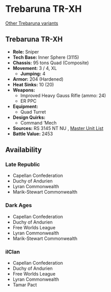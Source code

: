 # Trebaruna TR-XH 

[Other Trebaruna variants](../trebaruna.md) 

## Trebaruna TR-XH 

- **Role:** Sniper 
- **Tech Base:** Inner Sphere (3115) 
- **Chassis:** 95 tons Quad (Composite) 
- **Movement:** 3 / 4, XL 
  - **Jumping:** 4 
- **Armor:** 204 (Hardened) 
- **Heat Sinks:** 10 (20) 
- **Weapons:** 
  - Improved Heavy Gauss Rifle (ammo: 24) 
  - ER PPC 
- **Equipment:** 
  - Quad Turret 
- **Design Quirks:** 
  - Command ’Mech 
- **Sources:** RS 3145 NT NU , [Master Unit List](http://masterunitlist.info/Unit/Details/6834) 
- **Battle Value:** 2453 

## Availability 

### Late Republic 

- Capellan Confederation 
- Duchy of Andurien 
- Lyran Commonwealth 
- Marik-Stewart Commonwealth 

### Dark Ages 

- Capellan Confederation 
- Duchy of Andurien 
- Free Worlds League 
- Lyran Commonwealth 
- Marik-Stewart Commonwealth 

### ilClan 

- Capellan Confederation 
- Duchy of Andurien 
- Free Worlds League 
- Lyran Commonwealth 
- Tamar Pact 

